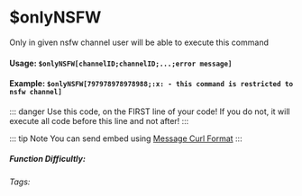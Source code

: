 # $onlyNSFW
Only in given nsfw channel user will be able to execute this command

#### Usage: `$onlyNSFW[channelID;channelID;...;error message]`

#### Example: `$onlyNSFW[797978978978988;:x: - this command is restricted to nsfw channel]`

::: danger
Use this code, on the FIRST line of your code! If you do not, it will execute all code before this line and not after!
:::

::: tip Note
You can send embed using [Message Curl Format](../../CodeReferences/ref.message_curl_format.md)
:::

##### Function Difficultly: <Badge type="warning" text="Medium" vertical="middle" /> 
###### Tags: <Badge type="tip" text="Only If" vertical="middle" /> <Badge type="tip" text="channel restrictions" vertical="middle" /> <Badge type="tip" text="Only Execute if" vertical="middle" />